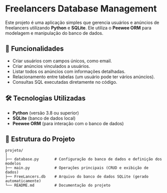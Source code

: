 # Freelancers Database Management

Este projeto é uma aplicação simples que gerencia usuários e anúncios de freelancers utilizando **Python** e **SQLite**. Ele utiliza o **Peewee ORM** para modelagem e manipulação do banco de dados.

## 🚀 Funcionalidades

- Criar usuários com campos únicos, como email.
- Criar anúncios vinculados a usuários.
- Listar todos os anúncios com informações detalhadas.
- Relacionamento entre tabelas (um usuário pode ter vários anúncios).
- Consultas SQL executadas diretamente no código.

## 🛠️ Tecnologias Utilizadas

- **Python** (versão 3.8 ou superior)
- **SQLite** (banco de dados local)
- **Peewee ORM** (para interação com o banco de dados)

## 📂 Estrutura do Projeto

```plaintext
projeto/
│
├── database.py       # Configuração do banco de dados e definição dos modelos
├── main.py           # Operações principais (CRUD e exibição de dados)
├── FreeLancers.db    # Arquivo do banco de dados SQLite (gerado automaticamente)
└── README.md         # Documentação do projeto
